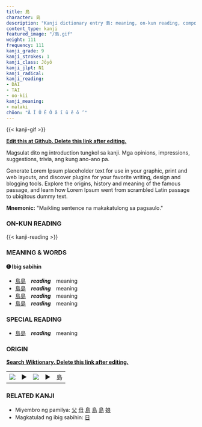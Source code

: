```yaml
---
title: 島
character: 島
description: "Kanji dictionary entry 島: meaning, on-kun reading, compounds, origin, related kanji"
content_type: kanji
featured_image: "/島.gif"
weight: 111
frequency: 111
kanji_grade: 9
kanji_strokes: 1
kanji_class: Jōyō
kanji_jlpt: N1
kanji_radical: 
kanji_reading: 
- DAI
- TAI
- oo-kii
kanji_meaning:
- malaki
chōon: "Ā Ī Ū Ē Ō ā ī ū ē ō ’"
---
```

[//]: # (Don't edit the line below. Kanji animated GIF code is automatically generated.)
{{< kanji-gif >}}

[//]: # (Edit below this line.)

**[Edit this at Github. Delete this link after editing.](https://github.com/tim0g/tim/tree/main/content/kanji/島/index.md)**

Magsulat dito ng introduction tungkol sa kanji. Mga opinions, impressions, suggestions, trivia, ang kung ano-ano pa.

Generate Lorem Ipsum placeholder text for use in your graphic, print and web layouts, and discover plugins for your favorite writing, design and blogging tools. Explore the origins, history and meaning of the famous passage, and learn how Lorem Ipsum went from scrambled Latin passage to ubiqitous dummy text.
 
**Mnemonic:** "Maikling sentence na makakatulong sa pagsaulo."

### ON-KUN READING

[//]: # (Don't edit the line below. ON-KUN READING code is automatically generated.)
{{< kanji-reading >}}

### MEANING & WORDS

#### ➊ **Ibig sabihin**
  - [島](../島)[島](../島)　***reading***　meaning
  - [島](../島)[島](../島)　***reading***　meaning
  - [島](../島)[島](../島)　***reading***　meaning
  - [島](../島)[島](../島)　***reading***　meaning

### SPECIAL READING
  - [島](../島)[島](../島)　***reading***　meaning

### ORIGIN

**[Search Wiktionary. Delete this link after editing.](https://wiktionary.org/wiki/島)**
<table class="kanji-table"><tr><td>
<img src="60px-島-bronze.svg.png">
</td><td>▶</td><td>
<img src="60px-島-oracle.svg.png">
</td><td>▶</td>
<td class="kanji-origin">島</td>
</tr></table>

### RELATED KANJI
- Miyembro ng pamilya: [父](../父) [母](../母) [島](../島) [島](../島) [島](../島) [娘](../娘)
- Magkatulad ng ibig sabihin: [日](../日)
